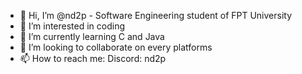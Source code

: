 - 👋 Hi, I’m @nd2p - Software Engineering student of FPT University  
- 👀 I’m interested in coding
- 🌱 I’m currently learning C and Java
- 💞️ I’m looking to collaborate on every platforms
- 📫 How to reach me: Discord: nd2p

<!---
nd2p/nd2p is a ✨ special ✨ repository because its `README.md` (this file) appears on your GitHub profile.
You can click the Preview link to take a look at your changes.
--->
